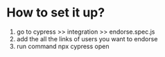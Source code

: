 # How to set it up?
1. go to cypress >> integration >> endorse.spec.js
2. add the all the links of users you want to endorse
3. run command npx cypress open
